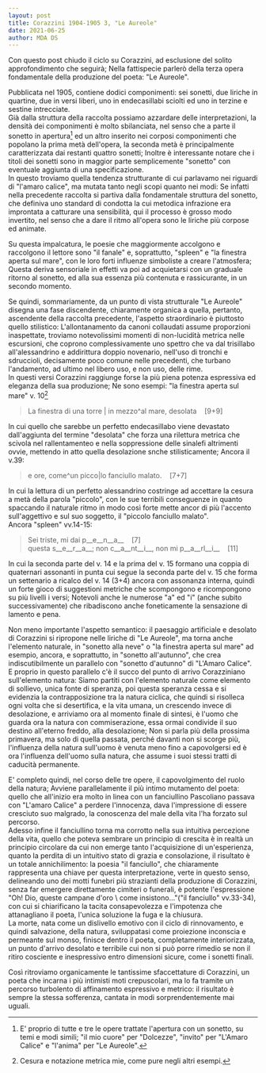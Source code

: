 ```yaml
---
layout: post
title: Corazzini 1904-1905 3, "Le Aureole"
date: 2021-06-25
author: MDA DS
---
```

Con questo post chiudo il ciclo su Corazzini, ad esclusione del solito approfondimento che seguirà; Nella fattispecie parlerò della terza opera fondamentale della produzione del poeta: "Le Aureole".

Pubblicata nel 1905, contiene dodici componimenti: sei sonetti, due liriche in quartine, due in versi liberi, uno in endecasillabi sciolti ed uno in terzine e sestine intrecciate.   
Già dalla struttura della raccolta possiamo azzardare delle interpretazioni, la densità dei componimenti è molto sbilanciata, nel senso che a parte il sonetto in apertura[^1] ed un altro inserito nei corposi componimenti che popolano la prima metà dell'opera, la seconda metà è principalmente caratterizzata dai restanti quattro sonetti; Inoltre è interessante notare che i titoli dei sonetti sono in maggior parte semplicemente "sonetto" con eventuale aggiunta di una specificazione.    
In questo troviamo quella tendenza strutturante di cui parlavamo nei riguardi di "l'amaro calice", ma mutata tanto negli scopi quanto nei modi: Se infatti nella precedente raccolta si partiva dalla fondamentale struttura del sonetto, che definiva uno standard di condotta la cui metodica infrazione era improntata a catturare una sensibilità, qui il processo è grosso modo invertito, nel senso che a dare il ritmo all'opera sono le liriche più corpose ed animate.

Su questa impalcatura, le poesie che maggiormente accolgono e raccolgono il lettore sono "il fanale" e, soprattutto, "spleen" e "la finestra aperta sul mare", con le loro forti influenze simboliste a creare l'atmosfera; Questa deriva sensoriale in effetti va poi ad acquietarsi con un graduale ritorno al sonetto, ed alla sua essenza più contenuta e rassicurante, in un secondo momento.

Se quindi, sommariamente, da un punto di vista strutturale "Le Aureole" disegna una fase discendente, chiaramente organica a quella, pertanto, ascendente della raccolta precedente, l'aspetto straordinario è piuttosto quello stilistico: L'allontanamento da canoni collaudati assume proporzioni inaspettate, troviamo notevolissimi momenti di non-lucidità metrica nelle escursioni, che coprono complessivamente uno spettro che va dal trisillabo all'alessandrino e addirittura doppio novenario, nell'uso di tronchi e sdruccioli, decisamente poco comune nelle precedenti, che turbano l'andamento, ad ultimo nel libero uso, e non uso, delle rime.     
In questi versi Corazzini raggiunge forse la più piena potenza espressiva ed eleganza della sua produzione; Ne sono esempi: "la finestra aperta sul mare" v. 10[^2]

>La finestra di una torre \| in mezzo^al mare, desolata&nbsp;&nbsp;&nbsp;&nbsp;[9+9]

In cui quello che sarebbe un perfetto endecasillabo viene devastato dall'aggiunta del termine "desolata" che forza una rilettura metrica che scivola nel rallentamenteo e nella soppressione delle sinalefi altrimenti ovvie, mettendo in atto quella desolazione snche stilisticamente; Ancora il v.39:

>e ore, come^un picco\|lo fanciullo malato.&nbsp;&nbsp;&nbsp;&nbsp;[7+7]

In cui la lettura di un perfetto alessandrino costringe ad accettare la cesura a metà della parola "piccolo", con le sue terribili conseguenze in quanto spaccando il naturale ritmo in modo così forte mette ancor di più l'accento sull'aggettivo e sul suo soggetto, il "piccolo fanciullo malato".     
Ancora "spleen" vv.14-15:

>Sei triste, mi dai p__e__n__a__&nbsp;&nbsp;&nbsp;&nbsp;[7]       
>questa s__e__r__a__; non c__a__nt__i__, non mi p__a__rl__i__&nbsp;&nbsp;&nbsp;&nbsp;[11]

In cui la seconda parte del v. 14 e la prima del v. 15 formano una coppia di quaternari assonanti in punta cui segue la seconda parte del v. 15 che forma un settenario a ricalco del v. 14 (3+4) ancora con assonanza interna, quindi un forte gioco di suggestioni metriche che scompongono e ricompongono su più livelli i versi; Notevoli anche le numerose "a" ed "i" (anche subito successivamente) che ribadiscono anche foneticamente la sensazione di lamento e pena.

Non meno importante l'aspetto semantico: il paesaggio artificiale e desolato di Corazzini si ripropone nelle liriche di "Le Aureole", ma torna anche l'elemento naturale, in "sonetto alla neve" o "la finestra aperta sul mare" ad esempio, ancora, e soprattutto, in "sonetto all'autunno", che crea indiscutibilmente un parallelo con "sonetto d'autunno" di "L'Amaro Calice".      
E proprio in questo parallelo c'è il succo del punto di arrivo Corazziniano sull'elemento natura: Siamo partiti con l'elemento naturale come elemento di sollievo, unica fonte di speranza, poi questa speranza cessa e si evidenzia la contrapposizione tra la natura ciclica, che quindi si risolleca ogni volta che si desertifica, e la vita umana, un crescendo invece di desolazione, e arriviamo ora al momento finale di sintesi, è l'uomo che guarda ora la natura con commiserazione, essa ormai condivide il suo destino all'eterno freddo, alla desolazione; Non si parla più della prossima primavera, ma solo di quella passata, perché davanti non si scorge più, l'influenza della natura sull'uomo è venuta meno fino a capovolgersi ed è ora l'influenza dell'uomo sulla natura, che assume i suoi stessi tratti di caducità permanente.

E' completo quindi, nel corso delle tre opere, il capovolgimento del ruolo della natura; Avviene parallelamente il più intimo mutamento del poeta: quello che all'inizio era molto in linea con un fanciullino Pascoliano passava con "L'amaro Calice" a perdere l'innocenza, dava l'impressione di essere cresciuto suo malgrado, la conoscenza del male della vita l'ha forzato sul percorso.    
Adesso infine il fanciullino torna ma corrotto nella sua intuitiva percezione della vita, quello che poteva sembrare un principio di crescita è in realtà un principio circolare da cui non emerge tanto l'acquisizione di un'esperienza, quanto la perdita di un intuitivo stato di grazia e consolazione, il risultato è un totale annichilimento: la poesia "il fanciullo", che chiaramente rappresenta una chiave per questa interpretazione, verte in questo senso, delineando uno dei motti funebri più strazianti della produzione di Corazzini, senza far emergere direttamente cimiteri o funerali, è potente l'espressione "Oh! Dio, queste campane d'oro \ come insistono..."("il fanciullo" vv.33-34), con cui si chiarificano la tacita consapevolezza e l'impotenza che attanagliano il poeta, l'unica soluzione la fuga e la chiusura.     
La morte, nata come un dislivello emotivo con il ciclo di rinnovamento, e quindi salvazione, della natura, sviluppatasi come proiezione inconscia e permeante sul monso, finisce dentro il poeta, completamente interiorizzata, un punto d'arrivo desolato e terribile cui non si può porre rimedio se non il ritiro cosciente e inespressivo entro dimensioni sicure, come i sonetti finali.

Così ritroviamo organicamente le tantissime sfaccettature di Corazzini, un poeta che incarna i più intimisti moti crepuscolari, ma lo fa tramite un percorso turbolento di affinamento espressivo e metrico: il risultato è sempre la stessa sofferenza, cantata in modi sorprendentemente mai uguali.

[^1]: E' proprio di tutte e tre le opere trattate l'apertura con un sonetto, su temi e modi simili; "il mio cuore" per "Dolcezze", "invito" per "L'Amaro Calice" e "l'anima" per "Le Aureole".
[^2]: Cesura e notazione metrica mie, come pure negli altri esempi.